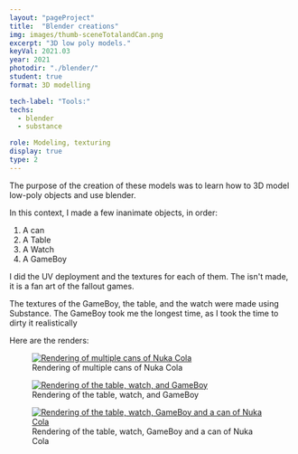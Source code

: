 ```yaml
---
layout: "pageProject"
title:  "Blender creations"
img: images/thumb-sceneTotalandCan.png
excerpt: "3D low poly models."
keyVal: 2021.03
year: 2021
photodir: "./blender/"
student: true
format: 3D modelling

tech-label: "Tools:" 
techs:
  - blender
  - substance

role: Modeling, texturing
display: true
type: 2
---
```

<p>The purpose of the creation of these models was to learn how to 3D model low-poly objects and use blender.</p>
<p>In this context, I made a few inanimate objects, in order:</p>
<ol>
    <li>A can</li>
    <li>A Table</li>
    <li>A Watch</li>
    <li>A GameBoy</li>
</ol>
<p>I did the UV deployment and the textures for each of them. The isn't made, it is a fan art of the fallout games.</p>
<p>The textures of the GameBoy, the table, and the watch were made using Substance. The GameBoy took me the longest time, as I took the time to dirty it realistically</p>
<p>Here are the renders:</p>
<div class="project-gallery">
    <figure itemprop="associatedMedia" itemscope itemtype="http://schema.org/ImageObject">
        <a href="{{page.photodir}}3dNukaColaFinalCycles.png" itemprop="contentUrl" data-size="1920x1080">
          <img class="project-image" src="{{page.photodir}}thumb-3dNukaColaFinalCycles.png" itemprop="thumbnail" alt="Rendering of multiple cans of Nuka Cola" />
        </a>
        <figcaption itemprop="caption description">Rendering of multiple cans of Nuka Cola</figcaption>
    </figure>
    <figure itemprop="associatedMedia" itemscope itemtype="http://schema.org/ImageObject">
        <a href="{{page.photodir}}sceneTotal.png" itemprop="contentUrl" data-size="1920x1080">
          <img class="project-image" src="{{page.photodir}}thumb-sceneTotal.png" itemprop="thumbnail" alt="Rendering of the table, watch,  and GameBoy" />
        </a>
        <figcaption itemprop="caption description">Rendering of the table, watch, and GameBoy</figcaption>
    </figure>
    <figure itemprop="associatedMedia" itemscope itemtype="http://schema.org/ImageObject">
        <a href="{{page.photodir}}sceneTotalandCan.png" itemprop="contentUrl" data-size="1920x1080">
          <img class="project-image" src="{{page.photodir}}thumb-sceneTotalandCan.png" itemprop="thumbnail" alt="Rendering of the table, watch, GameBoy and a can of Nuka Cola" />
        </a>
        <figcaption itemprop="caption description">Rendering of the table, watch, GameBoy and a can of Nuka Cola</figcaption>
    </figure>
</div>
